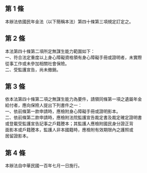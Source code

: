第 1 條
-------
本辦法依國民年金法（以下簡稱本法）第四十條第三項規定訂定之。

第 2 條
-------
本法第四十條第二項所定無謀生能力範圍如下：  
一、符合法定重度以上身心障礙資格領有身心障礙手冊或證明者，未實際  
    從事工作或未參加相關社會保險。  
二、受監護宣告，尚未撤銷。

第 3 條
-------
依本法第四十條第二項之無謀生能力為要件，請領同條第一項之遺屬年金  
給付者，應向保險人提出下列書件之一：  
一、依前條第一款申請時，應檢附身心障礙手冊或證明影本。  
二、依前條第二款申請時，應檢附法院監護宣告裁定書及裁定確定證明書  
    或登載受監護宣告記事之戶籍謄本；其監護人應檢附國民身分證正背  
    面影本或戶籍謄本，監護人非本國籍時，應檢附有效期限內之護照或  
    居留證影本。

第 4 條
-------
本辦法自中華民國一百年七月一日施行。

